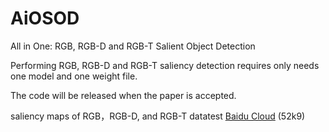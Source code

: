 # AiOSOD
All in One: RGB, RGB-D and RGB-T Salient Object Detection

Performing RGB, RGB-D and RGB-T saliency detection requires only needs one model and one weight file.

The code will be released when the paper is accepted.

saliency maps of RGB，RGB-D, and RGB-T datatest
[Baidu Cloud](https://pan.baidu.com/s/17NEQW2NKeAOhpwjEwTbc1g?pwd=52k9)   (52k9)  
